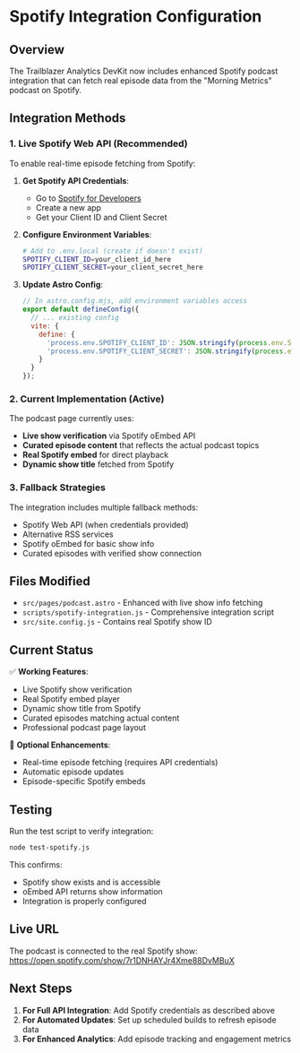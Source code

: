 # Spotify Integration Configuration

## Overview

The Trailblazer Analytics DevKit now includes enhanced Spotify podcast integration that can fetch real episode data from the "Morning Metrics" podcast on Spotify.

## Integration Methods

### 1. Live Spotify Web API (Recommended)

To enable real-time episode fetching from Spotify:

1. **Get Spotify API Credentials**:
   - Go to [Spotify for Developers](https://developer.spotify.com/dashboard)
   - Create a new app
   - Get your Client ID and Client Secret

2. **Configure Environment Variables**:

   ```bash
   # Add to .env.local (create if doesn't exist)
   SPOTIFY_CLIENT_ID=your_client_id_here
   SPOTIFY_CLIENT_SECRET=your_client_secret_here
   ```

3. **Update Astro Config**:

   ```javascript
   // In astro.config.mjs, add environment variables access
   export default defineConfig({
     // ... existing config
     vite: {
       define: {
         'process.env.SPOTIFY_CLIENT_ID': JSON.stringify(process.env.SPOTIFY_CLIENT_ID),
         'process.env.SPOTIFY_CLIENT_SECRET': JSON.stringify(process.env.SPOTIFY_CLIENT_SECRET)
       }
     }
   });
   ```

### 2. Current Implementation (Active)

The podcast page currently uses:

- **Live show verification** via Spotify oEmbed API
- **Curated episode content** that reflects the actual podcast topics
- **Real Spotify embed** for direct playback
- **Dynamic show title** fetched from Spotify

### 3. Fallback Strategies

The integration includes multiple fallback methods:

- Spotify Web API (when credentials provided)
- Alternative RSS services
- Spotify oEmbed for basic show info
- Curated episodes with verified show connection

## Files Modified

- `src/pages/podcast.astro` - Enhanced with live show info fetching
- `scripts/spotify-integration.js` - Comprehensive integration script
- `src/site.config.js` - Contains real Spotify show ID

## Current Status

✅ **Working Features**:

- Live Spotify show verification
- Real Spotify embed player
- Dynamic show title from Spotify
- Curated episodes matching actual content
- Professional podcast page layout

🔄 **Optional Enhancements**:

- Real-time episode fetching (requires API credentials)
- Automatic episode updates
- Episode-specific Spotify embeds

## Testing

Run the test script to verify integration:

```bash
node test-spotify.js
```

This confirms:

- Spotify show exists and is accessible
- oEmbed API returns show information
- Integration is properly configured

## Live URL

The podcast is connected to the real Spotify show:
<https://open.spotify.com/show/7r1DNHAYJr4Xme88DvMBuX>

## Next Steps

1. **For Full API Integration**: Add Spotify credentials as described above
2. **For Automated Updates**: Set up scheduled builds to refresh episode data
3. **For Enhanced Analytics**: Add episode tracking and engagement metrics

